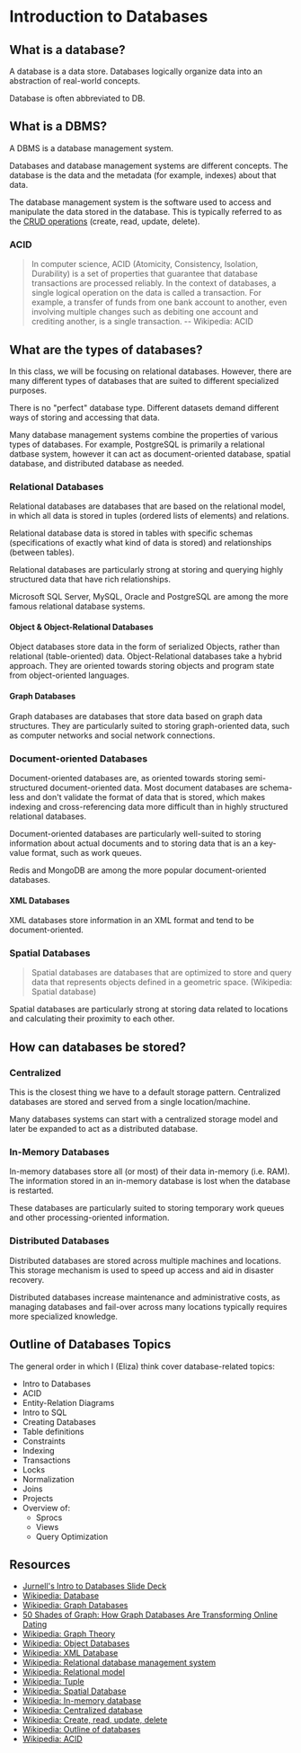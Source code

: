 # Introduction to Databases


## What is a database?

A database is a data store.  Databases logically organize data into an abstraction of real-world concepts.

Database is often abbreviated to DB.

## What is a DBMS?

A DBMS is a database management system.

Databases and database management systems are different concepts.  The database is the data and the metadata (for example, indexes) about that data.

The database management system is the software used to access and manipulate the data stored in the database.  This is typically referred to as the [CRUD operations](http://en.wikipedia.org/wiki/Create,_read,_update_and_delete#Database_applications) (create, read, update, delete).

### ACID

> In computer science, ACID (Atomicity, Consistency, Isolation, Durability) is a set of properties that guarantee that database transactions are processed reliably. In the context of databases, a single logical operation on the data is called a transaction. For example, a transfer of funds from one bank account to another, even involving multiple changes such as debiting one account and crediting another, is a single transaction. -- Wikipedia: ACID

## What are the types of databases?

In this class, we will be focusing on relational databases.  However, there are many different types of databases that are suited to different specialized purposes.

There is no "perfect" database type.  Different datasets demand different ways of storing and accessing that data.

Many database management systems combine the properties of various types of databases.  For example, PostgreSQL is primarily a relational datbase system, however it can act as document-oriented database, spatial database, and distributed database as needed.

### Relational Databases

Relational databases are databases that are based on the relational model, in which all data is stored in tuples (ordered lists of elements) and relations.

Relational database data is stored in tables with specific schemas (specifications of exactly what kind of data is stored) and relationships (between tables).

Relational databases are particularly strong at storing and querying highly structured data that have rich relationships.

Microsoft SQL Server, MySQL, Oracle and PostgreSQL are among the more famous relational database systems.

#### Object & Object-Relational Databases

Object databases store data in the form of serialized Objects, rather than relational (table-oriented) data.  Object-Relational databases take a hybrid approach.  They are oriented towards storing objects and program state from object-oriented languages.

#### Graph Databases

Graph databases are databases that store data based on graph data structures.  They are particularly suited to storing graph-oriented data, such as computer networks and social network connections.

### Document-oriented Databases

Document-oriented databases are, as oriented towards storing semi-structured document-oriented data.  Most document databases are schema-less and don't validate the format of data that is stored, which makes indexing and cross-referencing data more difficult than in highly structured relational databases.

Document-oriented databases are particularly well-suited to storing information about actual documents and to storing data that is an a key-value format, such as work queues.

Redis and MongoDB are among the more popular document-oriented databases.

#### XML Databases

XML databases store information in an XML format and tend to be document-oriented.

### Spatial Databases

> Spatial databases are databases that are optimized to store and query data that represents objects defined in a geometric space. (Wikipedia: Spatial database)

Spatial databases are particularly strong at storing data related to locations and calculating their proximity to each other.

## How can databases be stored?

### Centralized

This is the closest thing we have to a default storage pattern. Centralized databases are stored and served from a single location/machine.

Many databases systems can start with a centralized storage model and later be expanded to act as a distributed database.

### In-Memory Databases

In-memory databases store all (or most) of their data in-memory (i.e. RAM).  The information stored in an in-memory database is lost when the database is restarted.

These databases are particularly suited to storing temporary work queues and other processing-oriented information.

### Distributed Databases

Distributed databases are stored across multiple machines and locations.  This storage mechanism is used to speed up access and aid in disaster recovery.

Distributed databases increase maintenance and administrative costs, as managing databases and fail-over across many locations typically requires more specialized knowledge.


## Outline of Databases Topics

The general order in which I (Eliza) think cover database-related topics:

  * Intro to Databases
  * ACID
  * Entity-Relation Diagrams
  * Intro to SQL
  * Creating Databases
  * Table definitions
  * Constraints
  * Indexing
  * Transactions
  * Locks
  * Normalization
  * Joins
  * Projects
  * Overview of:
    * Sprocs
    * Views
    * Query Optimization

## Resources

* [Jurnell's Intro to Databases Slide Deck](http://lectures.sophicware.com/database-basics/#1)
* [Wikipedia: Database](http://en.wikipedia.org/wiki/Database)
* [Wikipedia: Graph Databases](http://en.wikipedia.org/wiki/Graph_database)
* [50 Shades of Graph: How Graph Databases Are Transforming Online Dating](http://www.forbes.com/sites/danwoods/2014/02/14/50-shades-of-graph-how-graph-databases-are-transforming-online-dating/)
* [Wikipedia: Graph Theory](http://en.wikipedia.org/wiki/Graph_theory)
* [Wikipedia: Object Databases](http://en.wikipedia.org/wiki/Object_database)
* [Wikipedia: XML Database](http://en.wikipedia.org/wiki/XML_database)
* [Wikipedia: Relational database management system](http://en.wikipedia.org/wiki/Relational_database_management_system)
* [Wikipedia: Relational model](http://en.wikipedia.org/wiki/Relational_model)
* [Wikipedia: Tuple](http://en.wikipedia.org/wiki/Tuple)
* [Wikipedia: Spatial Database](http://en.wikipedia.org/wiki/Spatial_database)
* [Wikipedia: In-memory database](http://en.wikipedia.org/wiki/In-memory_database)
* [Wikipedia: Centralized database](http://en.wikipedia.org/wiki/Centralized_database)
* [Wikipedia: Create, read, update, delete](http://en.wikipedia.org/wiki/Create,_read,_update_and_delete#Database_applications)
* [Wikipedia: Outline of databases](http://en.wikipedia.org/wiki/Outline_of_databases)
* [Wikipedia: ACID](http://en.wikipedia.org/wiki/ACID)
